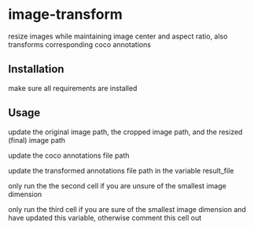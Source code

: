 # image-transform
resize images while maintaining image center and aspect ratio, also transforms corresponding coco annotations

## Installation
make sure all requirements are installed

## Usage 
update the original image path, the cropped image path, and the resized (final) image path

update the coco annotations file path 

update the transformed annotations file path in the variable result_file

only run the the second cell if you are unsure of the smallest image dimension 

only run the third cell if you are sure of the smallest image dimension and have updated this variable, otherwise comment this cell out
